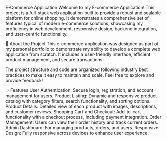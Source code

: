E-Commerce Application
Welcome to my E-commerce Application! This project is a full-stack web application built to provide a robust and scalable platform for online shopping. It demonstrates a comprehensive set of features typical of modern e-commerce solutions, showcasing my proficiency in web development, responsive design, backend integration, and user-centric functionality.

📝 About the Project
This e-commerce application was designed as part of my personal portfolio to demonstrate my ability to develop a complete web application from scratch. It includes a user-friendly interface, efficient product management, and secure transactions.

The project structure and code are organized following industry best practices to make it easy to maintain and scale. Feel free to explore and provide feedback!

✨ Features
User Authentication: Secure login, registration, and account management for users.
Product Listing: Dynamic and responsive product catalog with category filters, search functionality, and sorting options.
Product Details: Detailed view of each product with images, descriptions, and customer reviews.
Shopping Cart and Checkout: Add-to-cart functionality with a checkout process, including payment integration.
Order Management: Users can view their order history and track current orders.
Admin Dashboard: For managing products, orders, and users.
Responsive Design: Fully responsive across devices to enhance user experience.
